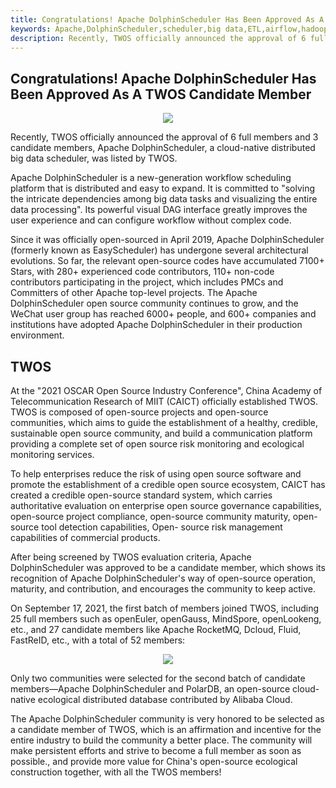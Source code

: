 ```yaml
---
title: Congratulations! Apache DolphinScheduler Has Been Approved As A TWOS Candidate Member
keywords: Apache,DolphinScheduler,scheduler,big data,ETL,airflow,hadoop,orchestration,dataops,TWOS
description: Recently, TWOS officially announced the approval of 6 full members and 3 candidate members,
---
```

## Congratulations! Apache DolphinScheduler Has Been Approved As A TWOS Candidate Member

<div align=center>
<img src="https://s1.imgpp.com/2022/01/10/1641804549068.png"/>
</div>

Recently, TWOS officially announced the approval of 6 full members and 3 candidate members, Apache DolphinScheduler, a cloud-native distributed big data scheduler, was listed by TWOS.

Apache DolphinScheduler is a new-generation workflow scheduling platform that is distributed and easy to expand. It is committed to "solving the intricate dependencies among big data tasks and visualizing the entire data processing". Its powerful visual DAG interface greatly improves the user experience and can configure workflow without complex code.

Since it was officially open-sourced in April 2019, Apache DolphinScheduler (formerly known as EasyScheduler) has undergone several architectural evolutions. So far, the relevant open-source codes have accumulated 7100+ Stars, with 280+ experienced code contributors, 110+ non-code contributors participating in the project, which includes PMCs and Committers of other Apache top-level projects. The Apache DolphinScheduler open source community continues to grow, and the WeChat user group has reached 6000+ people, and 600+ companies and institutions have adopted Apache DolphinScheduler in their production environment. 

## TWOS

At the "2021 OSCAR Open Source Industry Conference", China Academy of Telecommunication Research of MIIT (CAICT) officially established TWOS. TWOS is composed of open-source projects and open-source communities, which aims to guide the establishment of a healthy, credible, sustainable open source community, and build a communication platform providing a complete set of open source risk monitoring and ecological monitoring services.

To help enterprises reduce the risk of using open source software and promote the establishment of a credible open source ecosystem, CAICT has created a credible open-source standard system, which carries authoritative evaluation on enterprise open source governance capabilities, open-source project compliance, open-source community maturity, open-source tool detection capabilities, Open- source risk management capabilities of commercial products.

After being screened by TWOS evaluation criteria, Apache DolphinScheduler was approved to be a candidate member, which shows its recognition of Apache DolphinScheduler's way of open-source operation, maturity, and contribution, and encourages the community to keep active.

On September 17, 2021, the first batch of members joined TWOS, including 25 full members such as openEuler, openGauss, MindSpore, openLookeng, etc., and 27 candidate members like Apache RocketMQ, Dcloud, Fluid, FastReID, etc., with a total of 52 members:

<div align=center>
<img src="https://s1.imgpp.com/2022/01/10/1.png"/>
</div>

Only two communities were selected for the second batch of candidate members—Apache DolphinScheduler and PolarDB, an open-source cloud-native ecological distributed database contributed by Alibaba Cloud.

The Apache DolphinScheduler community is very honored to be selected as a candidate member of TWOS, which is an affirmation and incentive for the entire industry to build the community a better place. The community will make persistent efforts and strive to become a full member as soon as possible., and provide more value for China's open-source ecological construction together, with all the TWOS members!